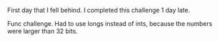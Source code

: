 First day that I fell behind. I completed this challenge 1 day late.

Func challenge. Had to use longs instead of ints, because the numbers were larger than 32 bits.
